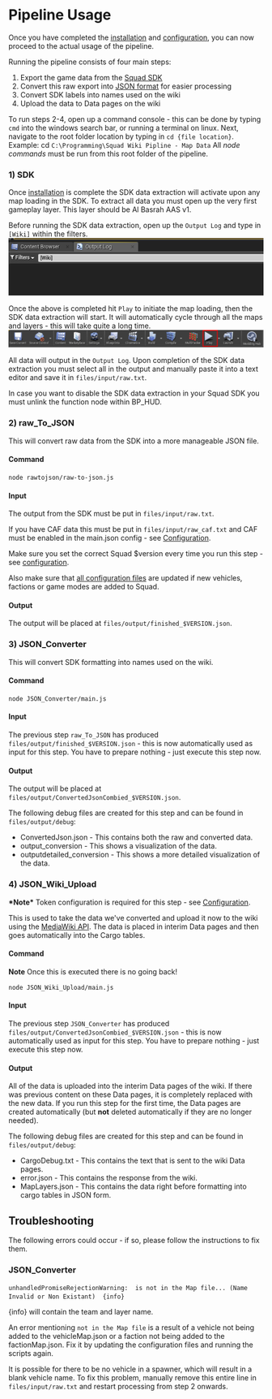 
# Pipeline Usage
Once you have completed the [installation](installation.md) and [configuration](configuration.md), you can now proceed to the actual usage of the pipeline.

Running the pipeline consists of four main steps:
1. Export the game data from the [Squad SDK](https://squad.gamepedia.com/Squad_SDK)
2. Convert this raw export into [JSON format](https://en.wikipedia.org/wiki/JSON) for easier processing
3. Convert SDK labels into names used on the wiki
4. Upload the data to Data pages on the wiki

To run steps 2-4, open up a command console - this can be done by typing `cmd` into the windows search bar, or running a terminal on linux. Next, navigate to the root folder location by typing in `cd {file location}`. Example: cd `C:\Programming\Squad Wiki Pipline - Map Data`
All *node commands* must be run from this root folder of the pipeline.









### 1) SDK
Once [installation](/doc/installation.md) is complete the SDK data extraction will activate upon any map loading in the SDK. To extract all data you must open up the very first gameplay layer. This layer should be Al Basrah AAS v1.

Before running the SDK data extraction, open up the `Output Log` and type in `[Wiki]` within the filters. ![Output Filter](/doc/images/sdk/sdk_output.png)

Once the above is completed hit `Play` to initiate the map loading, then the SDK data extraction will start. It will automatically cycle through all the maps and layers - this will take quite a long time. ![Hit Play](/doc/images/sdk/sdk_play.png)

All data will output in the `Output Log`. Upon completion of the SDK data extraction you must select all in the output and manually paste it into a text editor and save it in `files/input/raw.txt`.

In case you want to disable the SDK data extraction in your Squad SDK you must unlink the function node within BP_HUD.

### 2) raw_To_JSON
This will convert raw data from the SDK into a more manageable JSON file.

#### Command
```
node rawtojson/raw-to-json.js
```
#### Input
The output from the SDK must be put in `files/input/raw.txt`.

If you have CAF data this must be put in `files/input/raw_caf.txt` and CAF must be enabled in the main.json config - see [Configuration](configuration.md#main.json).

Make sure you set the correct Squad $version every time you run this step - see [configuration](configuration.md).

Also make sure that [all configuration files](configuration.md) are updated if new vehicles, factions or game modes are added to Squad.

#### Output
The output will be placed at `files/output/finished_$VERSION.json`.










### 3) JSON_Converter
This will convert SDK formatting into names used on the wiki.

#### Command
```
node JSON_Converter/main.js
```
#### Input
The previous step `raw_To_JSON` has produced `files/output/finished_$VERSION.json` - this is now automatically used as input for this step. You have to prepare nothing - just execute this step now.

#### Output
The output will be placed at `files/output/ConvertedJsonCombied_$VERSION.json`.

The following debug files are created for this step and can be found in `files/output/debug`:

* ConvertedJson.json    	- This contains both the raw and converted data.
* output_conversion     	- This shows a visualization of the data.
* outputdetailed_conversion - This shows a more detailed visualization of the data.












### 4) JSON_Wiki_Upload
**\*Note\*** Token configuration is required for this step - see [Configuration](configuration.md#Tokens).

This is used to take the data we've converted and upload it now to the wiki using the [MediaWiki API](https://www.mediawiki.org/wiki/API:Main_page). The data is placed in interim Data pages and then goes automatically into the Cargo tables.

#### Command
**Note** Once this is executed there is no going back!
```
node JSON_Wiki_Upload/main.js
```
#### Input
The previous step `JSON_Converter` has produced `files/output/ConvertedJsonCombied_$VERSION.json` - this is now automatically used as input for this step. You have to prepare nothing - just execute this step now.

#### Output
All of the data is uploaded into the interim Data pages of the wiki. If there was previous content on these Data pages, it is completely replaced with the new data. If you run this step for the first time, the Data pages are created automatically (but **not** deleted automatically if they are no longer needed).

The following debug files are created for this step and can be found in `files/output/debug`:

* CargoDebug.txt - This contains the text that is sent to the wiki Data pages.
* error.json 	- This contains the response from the wiki.
* MapLayers.json - This contains the data right before formatting into cargo tables in JSON form.













## Troubleshooting
The following errors could occur - if so, please follow the instructions to fix them.

### JSON_Converter
`unhandledPromiseRejectionWarning:  is not in the Map file... (Name Invalid or Non Existant)  {info}`

{info} will contain the team and layer name.

An error mentioning `not in the Map file` is a result of a vehicle not being added to the vehicleMap.json or a faction not being added to the factionMap.json. Fix it by updating the configuration files and running the scripts again.

It is possible for there to be no vehicle in a spawner, which will result in a blank vehicle name. To fix this problem, manually remove this entire line in `files/input/raw.txt` and restart processing from step 2 onwards.
